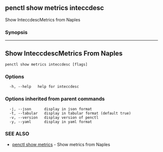 ## penctl show metrics inteccdesc

Show InteccdescMetrics from Naples

### Synopsis



---------------------------------
 Show InteccdescMetrics From Naples 
---------------------------------


```
penctl show metrics inteccdesc [flags]
```

### Options

```
  -h, --help   help for inteccdesc
```

### Options inherited from parent commands

```
  -j, --json      display in json format
  -t, --tabular   display in tabular format (default true)
  -v, --version   display version of penctl
  -y, --yaml      display in yaml format
```

### SEE ALSO
* [penctl show metrics](penctl_show_metrics.md)	 - Show metrics from Naples

